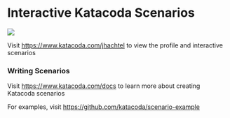 # Interactive Katacoda Scenarios

[![](http://shields.katacoda.com/katacoda/jhachtel/count.svg)](https://www.katacoda.com/jhachtel "Get your profile on Katacoda.com")

Visit https://www.katacoda.com/jhachtel to view the profile and interactive scenarios

### Writing Scenarios
Visit https://www.katacoda.com/docs to learn more about creating Katacoda scenarios

For examples, visit https://github.com/katacoda/scenario-example
